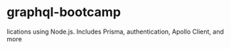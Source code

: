 # graphql-bootcamp
lications using Node.js. Includes Prisma, authentication, Apollo Client, and more
